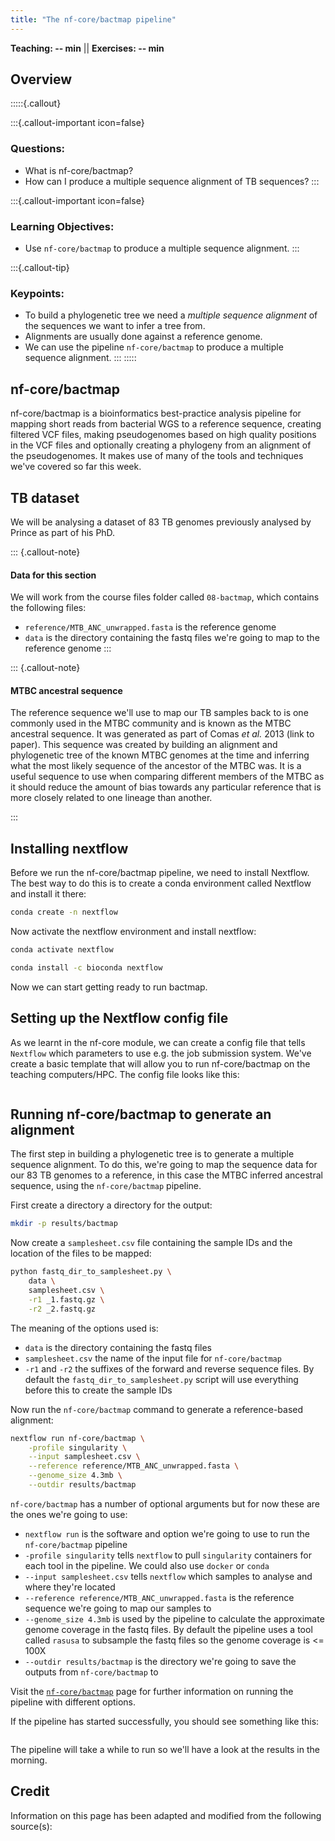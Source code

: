 ```yaml
---
title: "The nf-core/bactmap pipeline"
---
```


**Teaching: -- min** || **Exercises: -- min**

## Overview

:::::{.callout}

:::{.callout-important icon=false}
### Questions:
- What is nf-core/bactmap?
- How can I produce a multiple sequence alignment of TB sequences?
:::

:::{.callout-important icon=false}
### Learning Objectives:
- Use `nf-core/bactmap` to produce a multiple sequence alignment.
:::

:::{.callout-tip}
### Keypoints:
- To build a phylogenetic tree we need a _multiple sequence alignment_ of the sequences we want to infer a tree from. 
- Alignments are usually done against a reference genome.
- We can use the pipeline `nf-core/bactmap` to produce a multiple sequence alignment.
:::
:::::

## nf-core/bactmap

nf-core/bactmap is a bioinformatics best-practice analysis pipeline for mapping short reads from bacterial WGS to a reference sequence, creating filtered VCF files, making pseudogenomes based on high quality positions in the VCF files and optionally creating a phylogeny from an alignment of the pseudogenomes.  It makes use of many of the tools and techniques we've covered so far this week.

## TB dataset

We will be analysing a dataset of 83 TB genomes previously analysed by Prince as part of his PhD.

::: {.callout-note}
#### Data for this section

We will work from the course files folder called `08-bactmap`, which contains the following files: 

- `reference/MTB_ANC_unwrapped.fasta` is the reference genome
- `data` is the directory containing the fastq files we're going to map to the reference genome
:::

::: {.callout-note}
#### MTBC ancestral sequence

The reference sequence we'll use to map our TB samples back to is one commonly used in the MTBC community and is known as the MTBC ancestral sequence.  It was generated as part of Comas *et al.* 2013 (link to paper). This sequence was created by building an alignment and phylogenetic tree of the known MTBC genomes at the time and inferring what the most likely sequence of the ancestor of the MTBC was.  It is a useful sequence to use when comparing different members of the MTBC as it should reduce the amount of bias towards any particular reference that is more closely related to one lineage than another.

:::

## Installing nextflow

Before we run the nf-core/bactmap pipeline, we need to install Nextflow.  The best way to do this is to create a conda environment called Nextflow and install it there:

```bash
conda create -n nextflow
```

Now activate the nextflow environment and install nextflow:

```bash
conda activate nextflow

conda install -c bioconda nextflow
```

Now we can start getting ready to run bactmap.

## Setting up the Nextflow config file

As we learnt in the nf-core module, we can create a config file that tells `Nextflow` which parameters to use e.g. the job submission system.  We've create a basic template that will allow you to run nf-core/bactmap on the teaching computers/HPC.  The config file looks like this:

```groovy
```

## Running nf-core/bactmap to generate an alignment

The first step in building a phylogenetic tree is to generate a multiple sequence alignment.  To do this, we're going to map the sequence data for our 83 TB genomes to a reference, in this case the MTBC inferred ancestral sequence, using the `nf-core/bactmap` pipeline.

First create a directory a directory for the output:

```bash
mkdir -p results/bactmap
```

Now create a `samplesheet.csv` file containing the sample IDs and the location of the files to be mapped:

```bash
python fastq_dir_to_samplesheet.py \
    data \
    samplesheet.csv \
    -r1 _1.fastq.gz \
    -r2 _2.fastq.gz
```

The meaning of the options used is:

- `data` is the directory containing the fastq files
- `samplesheet.csv` the name of the input file for `nf-core/bactmap`
- `-r1` and `-r2` the suffixes of the forward and reverse sequence files. By default the `fastq_dir_to_samplesheet.py` script will use everything before this to create the sample IDs

Now run the `nf-core/bactmap` command to generate a reference-based alignment:

```bash
nextflow run nf-core/bactmap \
    -profile singularity \
    --input samplesheet.csv \
    --reference reference/MTB_ANC_unwrapped.fasta \
    --genome_size 4.3mb \
    --outdir results/bactmap
```

`nf-core/bactmap` has a number of optional arguments but for now these are the ones we're going to use:

- `nextflow run` is the software and option we're going to use to run the `nf-core/bactmap` pipeline
- `-profile singularity` tells `nextflow` to pull `singularity` containers for each tool in the pipeline.  We could also use `docker` or `conda`
- `--input samplesheet.csv` tells `nextflow` which samples to analyse and where they're located
- `--reference reference/MTB_ANC_unwrapped.fasta` is the reference sequence we're going to map our samples to
- `--genome_size 4.3mb` is used by the pipeline to calculate the approximate genome coverage in the fastq files. By default the pipeline uses a tool called `rasusa` to subsample the fastq files so the genome coverage is <= 100X
- `--outdir results/bactmap` is the directory we're going to save the outputs from `nf-core/bactmap` to 

Visit the [`nf-core/bactmap`](https://nf-co.re/bactmap) page for further information on running the pipeline with different options.

If the pipeline has started successfully, you should see something like this:

```groovy
```

The pipeline will take a while to run so we'll have a look at the results in the morning.

## Credit
Information on this page has been adapted and modified from the following source(s):
